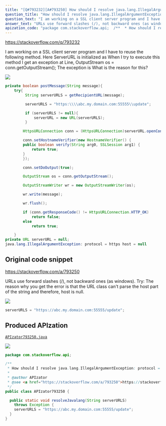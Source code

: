 ```yaml
---
title: "[Q#793232][A#793250] How should I resolve java.lang.IllegalArgumentException: protocol = https host = null Exception?"
question_title: "How should I resolve java.lang.IllegalArgumentException: protocol = https host = null Exception?"
question_text: "I am working on a SSL client server program and I have to reuse the following method. Here ServerURL is initialized as When I try to execute this method I get an exception at Line, OutputStream os = conn.getOutputStream(); The exception is What is the reason for this?"
answer_text: "URLs use forward slashes (/), not backward ones (as windows). Try: The reason why you get the error is that the URL class can't parse the host part of the string and therefore, host is null."
apization_code: "package com.stackoverflow.api;  /**  * How should I resolve java.lang.IllegalArgumentException: protocol = https host = null Exception?  *  * @author APIzator  * @see <a href=\"https://stackoverflow.com/a/793250\">https://stackoverflow.com/a/793250</a>  */ public class APIzator793250 {    public static void resolveJavalang(String serverURLS)     throws Exception {     serverURLS = \"https://abc.my.domain.com:55555/update\";   } }"
---
```


https://stackoverflow.com/q/793232

I am working on a SSL client server program and I have to reuse the following method.
Here ServerURL is initialized as
When I try to execute this method I get an exception at Line,
OutputStream os = conn.getOutputStream();
The exception is
What is the reason for this?


<div class="code-logo"><img src="/stackoverflow.png" /></div>

```java
private boolean postMessage(String message){
    try{ 
         String serverURLS = getRecipientURL(message);

         serverURLS = "https:\\\\abc.my.domain.com:55555\\update";

         if (serverURLS != null){
             serverURL = new URL(serverURLS);
         }

        HttpsURLConnection conn = (HttpsURLConnection)serverURL.openConnection();

        conn.setHostnameVerifier(new HostnameVerifier() { 
        public boolean verify(String arg0, SSLSession arg1) {
            return true;
        } 
        });

        conn.setDoOutput(true);

        OutputStream os = conn.getOutputStream();

        OutputStreamWriter wr = new OutputStreamWriter(os);

        wr.write(message);

        wr.flush();

        if (conn.getResponseCode() != HttpsURLConnection.HTTP_OK)
            return false;
        else
            return true;

    }
private URL serverURL = null;
java.lang.IllegalArgumentException: protocol = https host = null
```


## Original code snippet

https://stackoverflow.com/a/793250

URLs use forward slashes (/), not backward ones (as windows). Try:
The reason why you get the error is that the URL class can&#x27;t parse the host part of the string and therefore, host is null.

<div class="code-logo"><img src="/stackoverflow.png" /></div>

```java
serverURLS = "https://abc.my.domain.com:55555/update";
```

## Produced APIzation

[`APIzator793250.java`](https://github.com/pasqualesalza/apization/raw/main/data/search/APIzator793250.java)

<div class="code-logo"><img src="/apizator.png" /></div>

```java
package com.stackoverflow.api;

/**
 * How should I resolve java.lang.IllegalArgumentException: protocol = https host = null Exception?
 *
 * @author APIzator
 * @see <a href="https://stackoverflow.com/a/793250">https://stackoverflow.com/a/793250</a>
 */
public class APIzator793250 {

  public static void resolveJavalang(String serverURLS)
    throws Exception {
    serverURLS = "https://abc.my.domain.com:55555/update";
  }
}

```